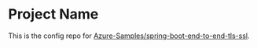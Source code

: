 # Project Name

This is the config repo for 
[Azure-Samples/spring-boot-end-to-end-tls-ssl](https://github.com/Azure-Samples/spring-boot-end-to-end-tls-ssl).
